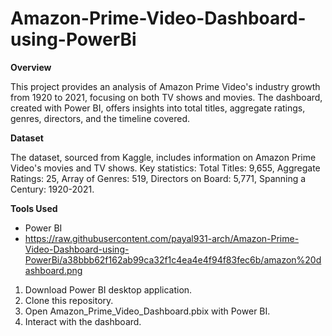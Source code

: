 # Amazon-Prime-Video-Dashboard-using-PowerBi

**Overview**

This project provides an analysis of Amazon Prime Video's industry growth from 1920 to 2021, focusing on both TV shows and movies. The dashboard, created with Power BI, offers insights into total titles, aggregate ratings, genres, directors, and the timeline covered.

**Dataset**

The dataset, sourced from Kaggle, includes information on Amazon Prime Video's movies and TV shows. Key statistics: Total Titles: 9,655, Aggregate Ratings: 25, Array of Genres: 519, Directors on Board: 5,771, Spanning a Century: 1920-2021.

**Tools Used**

- Power BI
- 
  https://raw.githubusercontent.com/payal931-arch/Amazon-Prime-Video-Dashboard-using-PowerBi/a38bbb62f162ab99ca32f1c4ea4e4f94f83fec6b/amazon%20dashboard.png

1. Download Power BI desktop application.
2. Clone this repository.
3. Open Amazon_Prime_Video_Dashboard.pbix with Power BI.
4. Interact with the dashboard.
